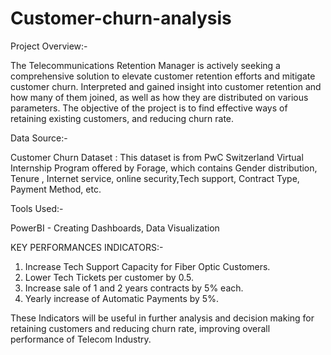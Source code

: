 # Customer-churn-analysis

Project Overview:-

The Telecommunications Retention Manager is actively seeking a comprehensive solution to elevate customer retention efforts and mitigate customer churn.
Interpreted and gained insight into customer retention and how many of them joined, as well as how they are distributed on various parameters.
The objective of the project is to find effective ways of retaining existing customers, and reducing churn rate.

Data Source:-

Customer Churn Dataset : This dataset is from PwC Switzerland Virtual Internship Program offered by Forage, which contains Gender distribution, Tenure , Internet service, online security,Tech support, Contract Type, Payment Method, etc.

Tools Used:-

PowerBI - Creating Dashboards, Data Visualization

 KEY PERFORMANCES INDICATORS:-

 1. Increase Tech Support Capacity for Fiber Optic Customers.
 2. Lower Tech Tickets per customer by 0.5.
 3. Increase sale of 1 and 2 years contracts by 5% each.
 4. Yearly increase of Automatic Payments by 5%. 

These Indicators will be useful in further analysis and decision making for retaining customers and reducing churn rate, improving overall performance of Telecom Industry.
